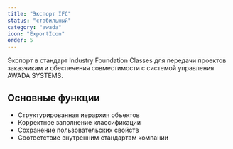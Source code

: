 ```yaml
---
title: "Экспорт IFC"
status: "стабильный"
category: "awada"
icon: "ExportIcon"
order: 5
---
```


Экспорт в стандарт Industry Foundation Classes для передачи проектов заказчикам и обеспечения совместимости с системой управления AWADA SYSTEMS.

## Основные функции

- Структурированная иерархия объектов
- Корректное заполнение классификации
- Сохранение пользовательских свойств
- Соответствие внутренним стандартам компании

